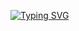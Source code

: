 [![Typing SVG](https://readme-typing-svg.demolab.com?font=Victor+Mono&weight=700&size=25&duration=2000&pause=1000&color=F7BF00&center=true&vCenter=true&multiline=true&random=false&width=500&height=200&lines=hello+world!;my+name+is+marco...;but+you+can+call+me;kernelpanic)](https://git.io/typing-svg)







<!--
**kernelpanic95/kernelpanic95** is a ✨ _special_ ✨ repository because its `README.md` (this file) appears on your GitHub profile.

Here are some ideas to get you started:

- 🔭 I’m currently working on ...
- 🌱 I’m currently learning ...
- 👯 I’m looking to collaborate on ...
- 🤔 I’m looking for help with ...
- 💬 Ask me about ...
- 📫 How to reach me: ...
- 😄 Pronouns: ...
- ⚡ Fun fact: ...
-->
